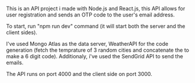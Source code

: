 This is an API project i made with Node.js and React.js, this API allows for user registration and sends an OTP code to the user's email address.

To start, run "npm run dev" command (it will start both the server and the client sides).

I've used Mongo Atlas as the data server, WeatherAPI for the code generation (fetch the temprature of 3 random cities and concatenate the to make a 6 digit code).
Additionaly, i've used the SendGrid API to send the emails.

The API runs on port 4000 and the client side on port 3000.

